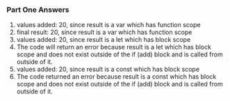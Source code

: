 ### Part One Answers

1. values added: 20, since result is a var which has function scope
2. final result:  20, since result is a var which has function scope
3. values added: 20, since result is a let which has block scope
4. The code will return an error because result is a let which has block scope and does not exist outside of the if (add) block and is called from outside of it.
5. values added: 20, since result is a const which has block scope
6. The code returned an error because result is a const which has block scope and does not exist outside of the if (add) block and is called from outside of it.